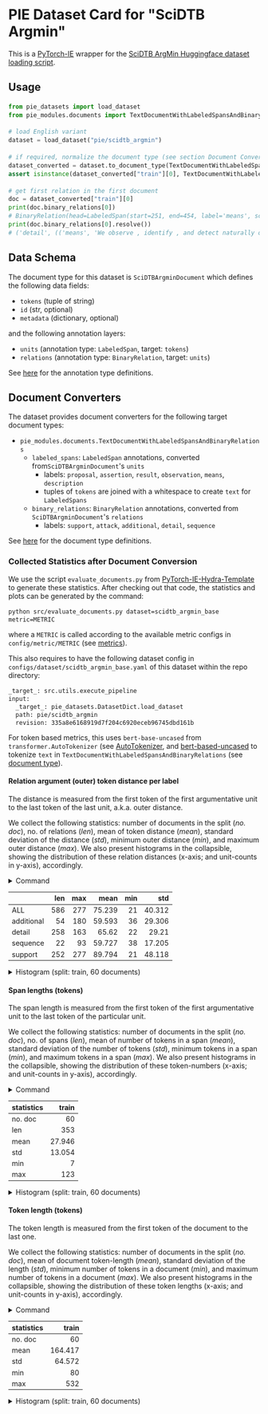 # PIE Dataset Card for "SciDTB Argmin"

This is a [PyTorch-IE](https://github.com/ChristophAlt/pytorch-ie) wrapper for the
[SciDTB ArgMin Huggingface dataset loading script](https://huggingface.co/datasets/DFKI-SLT/scidtb_argmin).

## Usage

```python
from pie_datasets import load_dataset
from pie_modules.documents import TextDocumentWithLabeledSpansAndBinaryRelations

# load English variant
dataset = load_dataset("pie/scidtb_argmin")

# if required, normalize the document type (see section Document Converters below)
dataset_converted = dataset.to_document_type(TextDocumentWithLabeledSpansAndBinaryRelations)
assert isinstance(dataset_converted["train"][0], TextDocumentWithLabeledSpansAndBinaryRelations)

# get first relation in the first document
doc = dataset_converted["train"][0]
print(doc.binary_relations[0])
# BinaryRelation(head=LabeledSpan(start=251, end=454, label='means', score=1.0), tail=LabeledSpan(start=455, end=712, label='proposal', score=1.0), label='detail', score=1.0)
print(doc.binary_relations[0].resolve())
# ('detail', (('means', 'We observe , identify , and detect naturally occurring signals of interestingness in click transitions on the Web between source and target documents , which we collect from commercial Web browser logs .'), ('proposal', 'The DSSM is trained on millions of Web transitions , and maps source-target document pairs to feature vectors in a latent space in such a way that the distance between source documents and their corresponding interesting targets in that space is minimized .')))
```

## Data Schema

The document type for this dataset is `SciDTBArgminDocument` which defines the following data fields:

- `tokens` (tuple of string)
- `id` (str, optional)
- `metadata` (dictionary, optional)

and the following annotation layers:

- `units` (annotation type: `LabeledSpan`, target: `tokens`)
- `relations` (annotation type: `BinaryRelation`, target: `units`)

See [here](https://github.com/ArneBinder/pie-modules/blob/main/src/pie_modules/annotations.py) for the annotation type definitions.

## Document Converters

The dataset provides document converters for the following target document types:

- `pie_modules.documents.TextDocumentWithLabeledSpansAndBinaryRelations`
  - `labeled_spans`: `LabeledSpan` annotations, converted from`SciDTBArgminDocument`'s `units`
    - labels: `proposal`, `assertion`, `result`, `observation`, `means`, `description`
    - tuples of `tokens` are joined with a whitespace to create `text` for `LabeledSpans`
  - `binary_relations`: `BinaryRelation` annotations, converted from `SciDTBArgminDocument`'s `relations`
    - labels: `support`, `attack`, `additional`, `detail`, `sequence`

See [here](https://github.com/ArneBinder/pie-modules/blob/main/src/pie_modules/documents.py) for the document type
definitions.

### Collected Statistics after Document Conversion

We use the script `evaluate_documents.py` from [PyTorch-IE-Hydra-Template](https://github.com/ArneBinder/pytorch-ie-hydra-template-1) to generate these statistics.
After checking out that code, the statistics and plots can be generated by the command:

```commandline
python src/evaluate_documents.py dataset=scidtb_argmin_base metric=METRIC
```

where a `METRIC` is called according to the available metric configs in `config/metric/METRIC` (see [metrics](https://github.com/ArneBinder/pytorch-ie-hydra-template-1/tree/main/configs/metric)).

This also requires to have the following dataset config in `configs/dataset/scidtb_argmin_base.yaml` of this dataset within the repo directory:

```commandline
_target_: src.utils.execute_pipeline
input:
  _target_: pie_datasets.DatasetDict.load_dataset
  path: pie/scidtb_argmin
  revision: 335a8e6168919d7f204c6920eceb96745dbd161b
```

For token based metrics, this uses `bert-base-uncased` from `transformer.AutoTokenizer` (see [AutoTokenizer](https://huggingface.co/docs/transformers/v4.37.1/en/model_doc/auto#transformers.AutoTokenizer), and [bert-based-uncased](https://huggingface.co/bert-base-uncased) to tokenize `text` in `TextDocumentWithLabeledSpansAndBinaryRelations` (see [document type](https://github.com/ArneBinder/pie-modules/blob/main/src/pie_modules/documents.py)).

#### Relation argument (outer) token distance per label

The distance is measured from the first token of the first argumentative unit to the last token of the last unit, a.k.a. outer distance.

We collect the following statistics: number of documents in the split (*no. doc*), no. of relations (*len*), mean of token distance (*mean*), standard deviation of the distance (*std*), minimum outer distance (*min*), and maximum outer distance (*max*).
We also present histograms in the collapsible, showing the distribution of these relation distances (x-axis; and unit-counts in y-axis), accordingly.

<details>
<summary>Command</summary>

```
python src/evaluate_documents.py dataset=scidtb_argmin_base metric=relation_argument_token_distances
```

</details>

|            | len | max |   mean | min |    std |
| :--------- | --: | --: | -----: | --: | -----: |
| ALL        | 586 | 277 | 75.239 |  21 | 40.312 |
| additional |  54 | 180 | 59.593 |  36 | 29.306 |
| detail     | 258 | 163 |  65.62 |  22 |  29.21 |
| sequence   |  22 |  93 | 59.727 |  38 | 17.205 |
| support    | 252 | 277 | 89.794 |  21 | 48.118 |

<details>
  <summary>Histogram (split: train, 60 documents)</summary>

![rtd-label_scitdb-argmin.png](img%2Frtd-label_scitdb-argmin.png)

</details>

#### Span lengths (tokens)

The span length is measured from the first token of the first argumentative unit to the last token of the particular unit.

We collect the following statistics: number of documents in the split (*no. doc*), no. of spans (*len*), mean of number of tokens in a span (*mean*), standard deviation of the number of tokens (*std*), minimum tokens in a span (*min*), and maximum tokens in a span (*max*).
We also present histograms in the collapsible, showing the distribution of these token-numbers (x-axis; and unit-counts in y-axis), accordingly.

<details>
<summary>Command</summary>

```
python src/evaluate_documents.py dataset=scidtb_argmin_base metric=span_lengths_tokens
```

</details>

| statistics |  train |
| :--------- | -----: |
| no. doc    |     60 |
| len        |    353 |
| mean       | 27.946 |
| std        | 13.054 |
| min        |      7 |
| max        |    123 |

<details>
  <summary>Histogram (split: train, 60 documents)</summary>

![slt_scitdb-argmin.png](img%2Fslt_scitdb-argmin.png)

</details>

#### Token length (tokens)

The token length is measured from the first token of the document to the last one.

We collect the following statistics: number of documents in the split (*no. doc*), mean of document token-length (*mean*), standard deviation of the length (*std*), minimum number of tokens in a document (*min*), and maximum number of tokens in a document (*max*).
We also present histograms in the collapsible, showing the distribution of these token lengths (x-axis; and unit-counts in y-axis), accordingly.

<details>
<summary>Command</summary>

```
python src/evaluate_documents.py dataset=scidtb_argmin_base metric=count_text_tokens
```

</details>

| statistics |   train |
| :--------- | ------: |
| no. doc    |      60 |
| mean       | 164.417 |
| std        |  64.572 |
| min        |      80 |
| max        |     532 |

<details>
  <summary>Histogram (split: train, 60 documents)</summary>

![tl_scidtb-argmin.png](img%2Ftl_scidtb-argmin.png)

</details>
